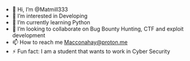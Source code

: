 - 👋 Hi, I’m @Matmill333
- 👀 I’m interested in Developing
- 🌱 I’m currently learning Python
- 💞️ I’m looking to collaborate on Bug Bounty Hunting, CTF and exploit development
- 📫 How to reach me Macconahay@proton.me
- ⚡ Fun fact: I am a student that wants to work in Cyber Security

<!---
Matmill333/Matmill333 is a ✨ special ✨ repository because its `README.md` (this file) appears on your GitHub profile.
You can click the Preview link to take a look at your changes.
--->
